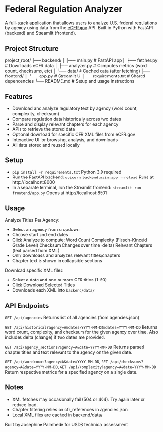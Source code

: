 # Federal Regulation Analyzer

A full-stack application that allows users to analyze U.S. federal regulations by agency using data from the [eCFR.gov](https://www.ecfr.gov/) API. Built in Python with FastAPI (backend) and Streamlit (frontend).

## Project Structure
project_root/
├── backend/
│   ├── main.py             # FastAPI app
│   ├── fetcher.py          # Downloads eCFR data
│   ├── analyzer.py         # Computes metrics (word count, checksums, etc)
│   └── data/               # Cached data (after fetching)
├── frontend/
│   └── app.py              # Streamlit UI
├── requirements.txt        # Shared dependencies
└── README.md               # Setup and usage instructions

## Features
- Download and analyze regulatory text by agency (word count, complexity, checksum)  
- Compare regulation data historically across two dates 
- Parse and display relevant chapters for each agency
- APIs to retrieve the stored data
- Optional download for specific CFR XML files from eCFR.gov 
- Interactive UI for browsing, analysis, and downloads  
- All data stored and reused locally

## Setup
- `pip install -r requirements.txt` 
    Python 3.9 required
- Run the FastAPI backend: `uvicorn backend.main:app --reload`
    Runs at http://localhost:8000
- In a separate terminal, run the Streamlit frontend: `streamlit run frontend/app.py`
    Opens at http://localhost:8501

## Usage
Analyze Titles Per Agency:
- Select an agency from dropdown
- Choose start and end dates
- Click Analyze to compute:
    Word Count
    Complexity (Flesch-Kincaid Grade Level)
    Checksum
    Changes over time (delta)
    Relevant Chapters (text parsed from XML)
- Only downloads and analyzes relevant titles/chapters
- Chapter text is shown in collapsible sections

Download specific XML files:
- Select a date and one or more CFR titles (1–50)
- Click Download Selected Titles
- Downloads each XML into `backend/data/`

## API Endpoints
`GET /api/agencies`
Returns list of all agencies (from agencies.json)

`GET /api/historical?agency=A&dates=YYYY-MM-DD&dates=YYYY-MM-DD`
Returns word count, complexity, and checksum for the given agency over time. Also includes delta (change) if two dates are provided.

`GET /api/agency_sections?agency=A&date=YYYY-MM-DD`
Returns parsed chapter titles and text relevant to the agency on the given date.

`GET /api/wordcount?agency=A&date=YYYY-MM-DD`, 
`GET /api/checksums?agency=A&date=YYYY-MM-DD`, 
`GET /api/complexity?agency=A&date=YYYY-MM-DD`
Return respective metrics for a specified agency on a single date.

## Notes
- XML fetches may occasionally fail (504 or 404). Try again later or reduce load.
- Chapter filtering relies on cfr_references in agencies.json
- Local XML files are cached in backend/data/

Built by Josephine Palmhede for USDS technical assessment